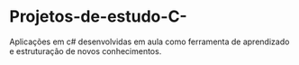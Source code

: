 # Projetos-de-estudo-C-
Aplicações em c# desenvolvidas em aula como ferramenta de aprendizado e estruturação de novos conhecimentos.

